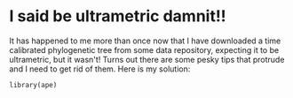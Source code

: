 # I said be ultrametric damnit!!

It has happened to me more than once now that I have downloaded a time calibrated phylogenetic tree from some data repository, expecting it to be ultrametric, but it wasn't! Turns out there are some pesky tips that protrude and I need to get rid of them. Here is my solution:

```{r} 
library(ape)
```
